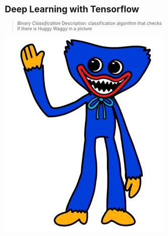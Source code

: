 # **Deep Learning with Tensorflow**
> *Binary Classification*
Description: classification algorithm that checks if there is Huggy Waggy in a picture

<picture>
  <source media="(prefers-color-scheme: dark)" srcset="huggy_waggy.png">
  <img alt="Example of Huggy Waggy image" src="huggy_waggy.png">
</picture>
